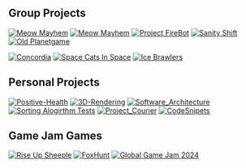 ## Group Projects
[![Meow Mayhem](https://github-readme-stats.vercel.app/api/pin/?username=Nine-Theta&repo=VR-Nudges)](https://github.com/Premadness/VR-Nudges)
[![Meow Mayhem](https://github-readme-stats.vercel.app/api/pin/?username=Nine-Theta&repo=Meow_Mayhem)](https://github.com/Nine-Theta/Meow_Mayhem)
[![Project FireBot](https://github-readme-stats.vercel.app/api/pin/?username=Nine-Theta&repo=Project_FireBot)](https://github.com/Nine-Theta/Project_FireBot)
[![Sanity Shift](https://github-readme-stats.vercel.app/api/pin/?username=Nine-Theta&repo=Sanity_Shift)](https://github.com/Nine-Theta/Sanity_Shift)
[![Old Planetgame](https://github-readme-stats.vercel.app/api/pin/?username=Nine-Theta&repo=OldPlanetGame)](https://github.com/Nine-Theta/OldPlanetGame)
<!-- [![Old Infinite-Runner](https://github-readme-stats.vercel.app/api/pin/?username=Nine-Theta&repo=OldInfiniteRunner)](https://github.com/Nine-Theta/OldInfiniteRunner) -->
[![Concordia](https://github-readme-stats.vercel.app/api/pin/?username=Nine-Theta&repo=Concordia)](https://github.com/Nine-Theta/Concordia)
[![Space Cats In Space](https://github-readme-stats.vercel.app/api/pin/?username=Nine-Theta&repo=SpaceCatsInSpace)](https://github.com/Nine-Theta/SpaceCatsInSpace)
[![Ice Brawlers](https://github-readme-stats.vercel.app/api/pin/?username=Nine-Theta&repo=IceBrawlers)](https://github.com/Nine-Theta/IceBrawlers)

## Personal Projects

[![Positive-Health](https://github-readme-stats.vercel.app/api/pin/?username=Nine-Theta&repo=Graduation_Positive-Health)](https://github.com/Nine-Theta/Graduation_Positive-Health)
[![3D-Rendering](https://github-readme-stats.vercel.app/api/pin/?username=Nine-Theta&repo=3D-Rendering)](https://github.com/Nine-Theta/3D-Rendering)
[![Software_Architecture](https://github-readme-stats.vercel.app/api/pin/?username=Nine-Theta&repo=Software_Architecture_2022-23)](https://github.com/Nine-Theta/Software_Architecture_2022-23)
[![Sorting Alogirthm Tests](https://github-readme-stats.vercel.app/api/pin/?username=Nine-Theta&repo=AT-SortingAlgorithms)](https://github.com/Nine-Theta/AT-SortingAlgorithms)
[![Project_Courier](https://github-readme-stats.vercel.app/api/pin/?username=Nine-Theta&repo=Project_Courier)](https://github.com/Nine-Theta/Project_Courier)
[![CodeSnipets](https://github-readme-stats.vercel.app/api/pin/?username=Nine-Theta&repo=CodeSnipets)](https://github.com/Nine-Theta/CodeSnipets)

## Game Jam Games
[![Rise Up Sheeple](https://github-readme-stats.vercel.app/api/pin/?username=Nine-Theta&repo=F3_HARDCARD)](https://github.com/Nine-Theta/F3_HARDCARD)
[![FoxHunt](https://github-readme-stats.vercel.app/api/pin/?username=TechnicJelle&repo=DWM_WARLOCK)](https://github.com/TechnicJelle/DWM_WARLOCK)
[![Global Game Jam 2024](https://github-readme-stats.vercel.app/api/pin/?username=Nine-Theta&repo=Global-Game-Jam-2024)](https://github.com/Nine-Theta/Global-Game-Jam-2024)
